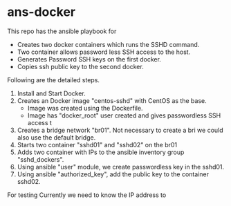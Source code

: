 # ans-docker

This repo has the ansible playbook for

* Creates two docker containers which runs the SSHD command.
* Two container allows password less SSH access to the host.
* Generates Password SSH keys on the first docker.
* Copies ssh public key to the second docker.

Following are the detailed steps.

1. Install and Start Docker.
1. Creates an Docker image "centos-sshd" with CentOS as the base. 
   * Image was created using the Dockerfile. 
   * Image has "docker_root" user created and gives passwordless SSH  access t
1. Creates a bridge network "br01". Not necessary to create a bri we could also use the default bridge.
1. Starts two container "sshd01" and "sshd02" on the br01
1. Adds two container with IPs to the ansible inventory group "sshd_dockers".
1. Using ansible "user" module, we create passwordless key in the sshd01.
1. Using ansible "authorized_key", add the public key to the container sshd02.

For testing 
Currently we need to know the IP address to 
